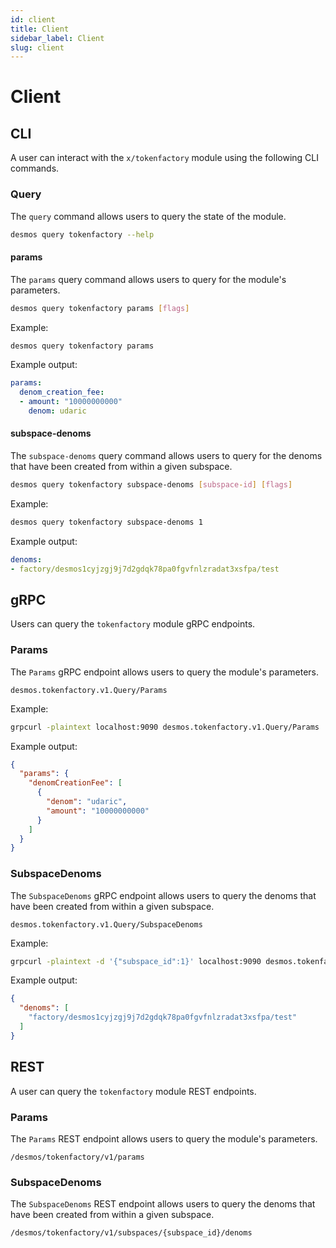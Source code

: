 ```yaml
---
id: client
title: Client
sidebar_label: Client
slug: client
---
```


# Client

## CLI 

A user can interact with the `x/tokenfactory` module using the following CLI commands.

### Query

The `query` command allows users to query the state of the module.

```bash
desmos query tokenfactory --help
```

#### params 
The `params` query command allows users to query for the module's parameters.

```bash
desmos query tokenfactory params [flags]
```

Example: 
```bash
desmos query tokenfactory params
```

Example output: 
```yaml
params:
  denom_creation_fee:
  - amount: "10000000000"
    denom: udaric
```

#### subspace-denoms
The `subspace-denoms` query command allows users to query for the denoms that have been created from within a given subspace.

```bash
desmos query tokenfactory subspace-denoms [subspace-id] [flags]
```

Example: 
```bash
desmos query tokenfactory subspace-denoms 1
```

Example output: 
```yaml
denoms:
- factory/desmos1cyjzgj9j7d2gdqk78pa0fgvfnlzradat3xsfpa/test
```

## gRPC
Users can query the `tokenfactory` module gRPC endpoints.

### Params
The `Params` gRPC endpoint allows users to query the module's parameters.

```
desmos.tokenfactory.v1.Query/Params
```

Example: 
```bash
grpcurl -plaintext localhost:9090 desmos.tokenfactory.v1.Query/Params
```

Example output:
```json
{
  "params": {
    "denomCreationFee": [
      {
        "denom": "udaric",
        "amount": "10000000000"
      }
    ]
  }
}
```

### SubspaceDenoms
The `SubspaceDenoms` gRPC endpoint allows users to query the denoms that have been created from within a given subspace.

```
desmos.tokenfactory.v1.Query/SubspaceDenoms
```

Example: 
```bash
grpcurl -plaintext -d '{"subspace_id":1}' localhost:9090 desmos.tokenfactory.v1.Query/SubspaceDenoms
```

Example output: 
```json
{
  "denoms": [
    "factory/desmos1cyjzgj9j7d2gdqk78pa0fgvfnlzradat3xsfpa/test"
  ]
}
```

## REST
A user can query the `tokenfactory` module REST endpoints.

### Params
The `Params` REST endpoint allows users to query the module's parameters.

```
/desmos/tokenfactory/v1/params
```

### SubspaceDenoms
The `SubspaceDenoms` REST endpoint allows users to query the denoms that have been created from within a given subspace.

```
/desmos/tokenfactory/v1/subspaces/{subspace_id}/denoms
```